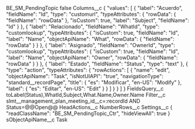 <?xml version="1.0" encoding="UTF-8"?>
<CustomMetadata xmlns="http://soap.sforce.com/2006/04/metadata" xmlns:xsi="http://www.w3.org/2001/XMLSchema-instance" xmlns:xsd="http://www.w3.org/2001/XMLSchema">
    <label>BE_SM_PendingTopic</label>
    <protected>false</protected>
    <values>
        <field>Columns__c</field>
        <value xsi:type="xsd:string">{
    &quot;values&quot;: [
        {
            &quot;label&quot;: &quot;Acuerdo&quot;,
            &quot;fieldName&quot;: &quot;Id&quot;,
            &quot;type&quot;: &quot;customurl&quot;,
            &quot;typeAttributes&quot;: {
                &quot;rowData&quot;: {
                    &quot;fieldName&quot;: &quot;rowData&quot;
                },
                &quot;isCustom&quot;: true,
                &quot;label&quot;: &quot;Subject&quot;,
                &quot;fieldName&quot;: &quot;Id&quot;
            }
        },
        {
            &quot;label&quot;: &quot;Relacionado&quot;,
            &quot;fieldName&quot;: &quot;WhatId&quot;,
            &quot;type&quot;: &quot;customlookup&quot;,
            &quot;typeAttributes&quot;: {
                &quot;isCustom&quot;: true,
                &quot;fieldName&quot;: &quot;Id&quot;,
                &quot;label&quot;: &quot;Name&quot;,
                &quot;objectApiName&quot;: &quot;What&quot;,
                &quot;rowData&quot;: {
                    &quot;fieldName&quot;: &quot;rowData&quot;
                }
            }
        },
        {
            &quot;label&quot;: &quot;Asignado&quot;,
            &quot;fieldName&quot;: &quot;OwnerId&quot;,
            &quot;type&quot;: &quot;customlookup&quot;,
            &quot;typeAttributes&quot;: {
                &quot;isCustom&quot;: true,
                &quot;fieldName&quot;: &quot;Id&quot;,
                &quot;label&quot;: &quot;Name&quot;,
                &quot;objectApiName&quot;: &quot;Owner&quot;,
                &quot;rowData&quot;: {
                    &quot;fieldName&quot;: &quot;rowData&quot;
                }
            }
        },
        {
            &quot;label&quot;: &quot;Estado&quot;,
            &quot;fieldName&quot;: &quot;Status&quot;,
            &quot;type&quot;: &quot;text&quot;
        },
        {
            &quot;type&quot;: &quot;action&quot;,
            &quot;typeAttributes&quot;: {
                &quot;rowActions&quot;: [
                    {
                        &quot;name&quot;: &quot;edit&quot;,
                        &quot;objectApiName&quot;: &quot;Task&quot;,
                        &quot;isNotUIAPI&quot;: &quot;true&quot;,
                        &quot;navigationType&quot;: &quot;standard__recordPage&quot;,
                        &quot;title&quot;: {
                            &quot;es&quot;: &quot;Modificar&quot;,
                            &quot;en-US&quot;: &quot;Modify&quot;
                        },
                        &quot;label&quot;: {
                            &quot;es&quot;: &quot;Editar&quot;,
                            &quot;en-US&quot;: &quot;Edit&quot;
                        }
                    }
                ]
            }
        }
    ]
}</value>
    </values>
    <values>
        <field>FieldsQuery__c</field>
        <value xsi:type="xsd:string">toLabel(Status),WhatId,Subject,What.Name,Owner.Name</value>
    </values>
    <values>
        <field>Filter__c</field>
        <value xsi:type="xsd:string">slmt__management_plan_meeting_id__c=:recordId AND Status=@@Open@@</value>
    </values>
    <values>
        <field>HeadActions__c</field>
        <value xsi:nil="true"/>
    </values>
    <values>
        <field>NumberRows__c</field>
        <value xsi:nil="true"/>
    </values>
    <values>
        <field>Settings__c</field>
        <value xsi:type="xsd:string">{
&quot;readClassName&quot;: &quot;BE_SM_PendingTopic_Ctr&quot;,
&quot;hideViewAll&quot;: true
}</value>
    </values>
    <values>
        <field>sObjectApiName__c</field>
        <value xsi:type="xsd:string">Task</value>
    </values>
</CustomMetadata>
